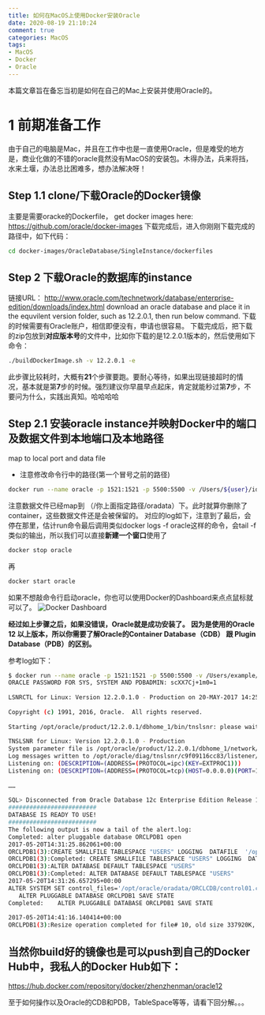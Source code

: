 ```yaml
---
title: 如何在MacOS上使用Docker安装Oracle
date: 2020-08-19 21:10:24
comment: true
categories: MacOS
tags:
- MacOS
- Docker
- Oracle
---
```

本篇文章旨在备忘当初是如何在自己的Mac上安装并使用Oracle的。
<!--more-->
# 1 前期准备工作

由于自己的电脑是Mac，并且在工作中也是一直使用Oracle，但是难受的地方是，商业化做的不错的oracle竟然没有MacOS的安装包。木得办法，兵来将挡，水来土堰，办法总比困难多，想办法解决呀！

## Step 1.1 clone/下载Oracle的Docker镜像
主要是需要oracke的Dockerfile， get docker images here:
 https://github.com/oracle/docker-images
 下载完成后，进入你刚刚下载完成的路径中，如下代码：
 ```bash
 cd docker-images/OracleDatabase/SingleInstance/dockerfiles
```

 ## Step 2 下载Oracle的数据库的instance
链接URL： http://www.oracle.com/technetwork/database/enterprise-edition/downloads/index.html
download an oracle database and place it in the equvilent version folder, such as 12.2.0.1, then run below command.
下载的时候需要有Oracle账户，相信即便没有，申请也很容易。
下载完成后，把下载的zip包放到**对应版本号**的文件中，比如你下载的是12.2.0.1版本的，然后使用如下命令：
```bash
./buildDockerImage.sh -v 12.2.0.1 -e
```
此步骤比较耗时，大概有**21**个步骤要跑。要耐心等待，如果出现链接超时的情况，基本就是第**7**步的时候。强烈建议你早晨早点起床，肯定就能秒过第**7**步，不要问为什么，实践出真知。哈哈哈哈

 ## Step 2.1 安装oracle instance并映射Docker中的端口及数据文件到本地端口及本地路径 
 map to local port and data file
- 注意修改命令行中的路径(第一个冒号之前的路径)
```bash
docker run --name oracle -p 1521:1521 -p 5500:5500 -v /Users/${user}/idocker/oradata:/opt/oracle/oradata oracle/database:12.2.0.1-ee
```
注意数据文件已经map到 （/你上面指定路径/oradata）下。此时就算你删除了container，这些数据文件还是会被保留的。
对应的log如下，注意到了最后，会停在那里，估计run命令最后调用类似docker logs -f oracle这样的命令，会tail -f类似的输出，所以我们可以直接**新建一个窗口**使用了
```bash
docker stop oracle
```
再
```bash
docker start oracle
```
如果不想敲命令行启动oracle，你也可以使用Docker的Dashboard来点点鼠标就可以了。
![Docker Dashboard](img/dockerdashboard.jpg)

**经过如上步骤之后，如果没错误，Oracle就是成功安装了。**
**因为是使用的Oracle 12 以上版本，所以你需要了解Oracle的Container Database（CDB） 跟 Plugin Database（PDB）的区别。**

参考log如下：
```bash
$ docker run --name oracle -p 1521:1521 -p 5500:5500 -v /Users/example/oradata:/opt/oracle/oradata oracle/database:12.2.0.1-ee
ORACLE PASSWORD FOR SYS, SYSTEM AND PDBADMIN: scXX7Cj+1m0=1
 
LSNRCTL for Linux: Version 12.2.0.1.0 - Production on 20-MAY-2017 14:25:30
 
Copyright (c) 1991, 2016, Oracle.  All rights reserved.
 
Starting /opt/oracle/product/12.2.0.1/dbhome_1/bin/tnslsnr: please wait...
 
TNSLSNR for Linux: Version 12.2.0.1.0 - Production
System parameter file is /opt/oracle/product/12.2.0.1/dbhome_1/network/admin/listener.ora
Log messages written to /opt/oracle/diag/tnslsnr/c9f09116cc83/listener/alert/log.xml
Listening on: (DESCRIPTION=(ADDRESS=(PROTOCOL=ipc)(KEY=EXTPROC1)))
Listening on: (DESCRIPTION=(ADDRESS=(PROTOCOL=tcp)(HOST=0.0.0.0)(PORT=1521)))
 
……
 
SQL> Disconnected from Oracle Database 12c Enterprise Edition Release 12.2.0.1.0 - 64bit Production
#########################
DATABASE IS READY TO USE!
#########################
The following output is now a tail of the alert.log:
Completed: alter pluggable database ORCLPDB1 open
2017-05-20T14:31:25.862061+00:00
ORCLPDB1(3):CREATE SMALLFILE TABLESPACE "USERS" LOGGING  DATAFILE  '/opt/oracle/oradata/ORCLCDB/ORCLPDB1/users01.dbf' SIZE 5M REUSE AUTOEXTEND ON NEXT  1280K MAXSIZE UNLIMITED  EXTENT MANAGEMENT LOCAL  SEGMENT SPACE MANAGEMENT  AUTO
ORCLPDB1(3):Completed: CREATE SMALLFILE TABLESPACE "USERS" LOGGING  DATAFILE  '/opt/oracle/oradata/ORCLCDB/ORCLPDB1/users01.dbf' SIZE 5M REUSE AUTOEXTEND ON NEXT  1280K MAXSIZE UNLIMITED  EXTENT MANAGEMENT LOCAL  SEGMENT SPACE MANAGEMENT  AUTO
ORCLPDB1(3):ALTER DATABASE DEFAULT TABLESPACE "USERS"
ORCLPDB1(3):Completed: ALTER DATABASE DEFAULT TABLESPACE "USERS"
2017-05-20T14:31:26.657295+00:00
ALTER SYSTEM SET control_files='/opt/oracle/oradata/ORCLCDB/control01.ctl' SCOPE=SPFILE;
   ALTER PLUGGABLE DATABASE ORCLPDB1 SAVE STATE
Completed:    ALTER PLUGGABLE DATABASE ORCLPDB1 SAVE STATE
  
2017-05-20T14:41:16.140414+00:00
ORCLPDB1(3):Resize operation completed for file# 10, old size 337920K, new size 358400K
```


## 当然你build好的镜像也是可以push到自己的Docker Hub中，我私人的Docker Hub如下：
https://hub.docker.com/repository/docker/zhenzhenman/oracle12

至于如何操作以及Oracle的CDB和PDB，TableSpace等等，请看下回分解。。。
